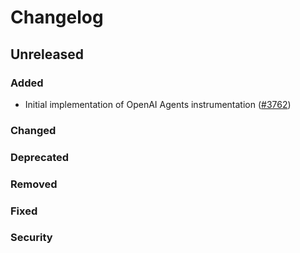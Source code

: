 # Changelog

## Unreleased

### Added

- Initial implementation of OpenAI Agents instrumentation ([#3762](https://github.com/open-telemetry/opentelemetry-python-contrib/pull/3762))

### Changed

### Deprecated

### Removed

### Fixed

### Security
